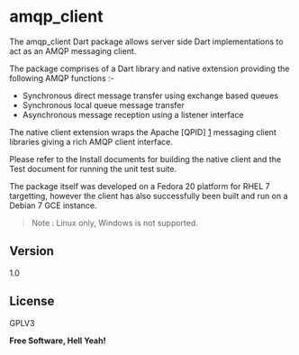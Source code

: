 amqp_client
===

The amqp_client Dart package allows server side Dart implementations to act as an
AMQP messaging client. 

The package comprises of a Dart library and native extension providing the following
AMQP functions :-

  - Synchronous direct message transfer using exchange based queues
  - Synchronous local queue message transfer
  - Asynchronous message reception using a listener interface

The native client extension wraps the Apache [QPID] [1]  messaging client libraries giving a rich AMQP client interface.

Please refer to the Install documents for building the native client and the Test document for running the unit test suite.

The package itself was developed on a Fedora 20 platform for RHEL 7 targetting, however the client has also successfully 
been built and run on a Debian 7 GCE instance. 

> Note : Linux only, Windows is not supported.

Version
----

1.0


License
----

GPLV3


**Free Software, Hell Yeah!**

[1]:http://qpid.apache.org/

    